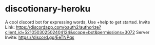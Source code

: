 # discotionary-heroku
A cool discord bot for expressing words, Use +help to get started.
Invite Link: https://discordapp.com/oauth2/authorize?client_id=521050302502404124&scope=bot&permissions=3072
Server Invite: https://discord.gg/EeTNPqs
